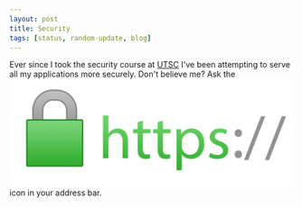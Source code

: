 ```yaml
---
layout: post
title: Security
tags: [status, random-update, blog]
---
```

Ever since I took the security course at [UTSC](https://utsc.utoronto.ca) I've been attempting to serve all my applications more securely. Don't believe me? Ask the ![https](../_posts/imgs/https.png "le secure af")
 icon in your address bar.

